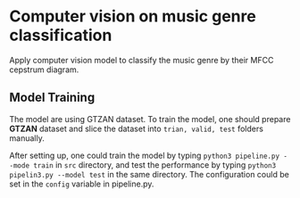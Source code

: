 # Computer vision on music genre classification
Apply computer vision model to classify the music genre by their MFCC cepstrum diagram.

## Model Training
The model are using GTZAN dataset. To train the model, one should prepare **GTZAN** dataset and slice the dataset into `trian, valid, test` folders manually.

After setting up, one could train the model by typing `python3 pipeline.py --mode train` in ``src`` directory, and test the performance by typing `python3 pipelin3.py --model test`
in the same directory. The configuration could be set in the `config` variable in pipeline.py.
